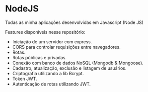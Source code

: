 # NodeJS
Todas as minha aplicações desenvolvidas em Javascript (Node JS)

Features disponíveis nesse repositório:

- Iniciação de um servidor com express.
- CORS para controlar requisições entre navegadores.
- Rotas.
- Rotas públicas e privadas.
- Conexão com banco de dados NoSQL (Mongodb & Mongoose).
- Cadastro, atualização, exclusão e listagem de usuários.
- Criptografia utilizando a lib Bcrypt.
- Token JWT.
- Autenticação de rotas utilizando JWT.